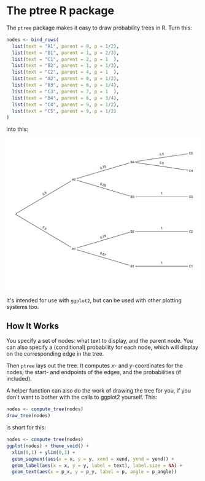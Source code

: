 # The ptree R package

The `ptree` package makes it easy to draw probability trees in R. Turn this:

```r
nodes <- bind_rows(
  list(text = "A1", parent = 0, p = 1/2),
  list(text = "B1", parent = 1, p = 2/3),
  list(text = "C1", parent = 2, p = 1  ),
  list(text = "B2", parent = 1, p = 1/3),
  list(text = "C2", parent = 4, p = 1  ),
  list(text = "A2", parent = 0, p = 1/2),
  list(text = "B3", parent = 6, p = 1/4),
  list(text = "C3", parent = 7, p = 1  ),
  list(text = "B4", parent = 6, p = 3/4),
  list(text = "C4", parent = 9, p = 1/2),
  list(text = "C5", parent = 9, p = 1/2)
)
```

into this:

![](img/Tree.png)

It's intended for use with `ggplot2`, but can be used with other plotting systems too. 


## How It Works

You specify a set of nodes: what text to display, and the parent node. You can also specify a (conditional) probability for each node, which will display on the corresponding edge in the tree.

Then `ptree` lays out the tree. It computes *x*- and *y*-coordinates for the nodes, the start- and endpoints of the edges, and the probabilities (if included).

A helper function can also do the work of drawing the tree for you, if you don't want to bother with the calls to ggplot2 yourself. This:

```r
nodes <- compute_tree(nodes)
draw_tree(nodes)
```

is short for this:

```r
nodes <- compute_tree(nodes)
ggplot(nodes) + theme_void() +
  xlim(0,1) + ylim(0,1) +
  geom_segment(aes(x = x, y = y, xend = xend, yend = yend)) +  
  geom_label(aes(x = x, y = y, label = text), label.size = NA) +
  geom_text(aes(x = p_x, y = p_y, label = p, angle = p_angle))

```